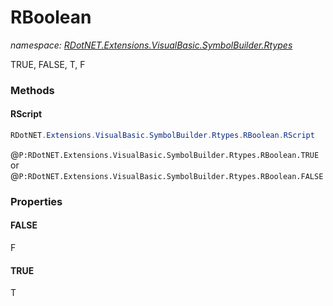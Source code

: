 ﻿# RBoolean
_namespace: [RDotNET.Extensions.VisualBasic.SymbolBuilder.Rtypes](./index.md)_

TRUE, FALSE, T, F



### Methods

#### RScript
```csharp
RDotNET.Extensions.VisualBasic.SymbolBuilder.Rtypes.RBoolean.RScript
```
@``P:RDotNET.Extensions.VisualBasic.SymbolBuilder.Rtypes.RBoolean.TRUE`` or @``P:RDotNET.Extensions.VisualBasic.SymbolBuilder.Rtypes.RBoolean.FALSE``


### Properties

#### FALSE
F
#### TRUE
T
